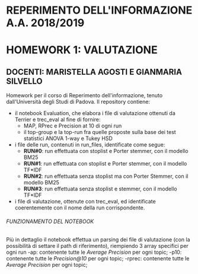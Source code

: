 # REPERIMENTO DELL'INFORMAZIONE A.A. 2018/2019
# HOMEWORK 1: VALUTAZIONE
## DOCENTI: MARISTELLA AGOSTI E GIANMARIA SILVELLO

Homework per il corso di Reperimento dell'informazione, tenuto dall'Università degli Studi di Padova.
Il repository contiene:
- il notebook Evaluation, che elabora i file di valutazione ottenuti da Terrier e trec_eval al fine di fornire: 
  - MAP, RPrec e Precision at 10 di ogni run 
  - il top-group e la top-run fra quelle proposte sulla base dei test statistici ANOVA 1-way e Tukey HSD
- i file delle run, contenuti in run_files, identificate come segue:
  - __RUN#0__: run effettuata con stoplist e Porter stemmer, con il modello BM25
  - __RUN#1__: run effettuata con stoplist e Porter stemmer, con il modello TF*IDF
  - __RUN#2__: run effettuata senza stoplist ma con Porter Stemmer, con il modello BM25
  - __RUN#3__: run effettuata senza stoplist e stemmer, con il modello TF*IDF
- i file di valutazione, ottenute con trec_eval, ed identificate coerentemente con il nome della run corrispondente.

###### FUNZIONAMENTO DEL NOTEBOOK
Più in dettaglio il notebook effettua un parsing dei file di valutazione (con la possibilità di settare il path di riferimento), riempiendo 3 array specifici per ogni run
-ap: contenente tutte le *Average Precision* per ogni topic;
-p10: contenente tutte le *Precision@10* per ogni topic;
-rprec: contenente tutte le *Average Precision* per ogni topic;







